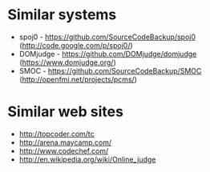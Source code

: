 # Similar systems

* spoj0 - https://github.com/SourceCodeBackup/spoj0 (http://code.google.com/p/spoj0/)
* DOMjudge - https://github.com/DOMjudge/domjudge (https://www.domjudge.org/)
* SMOC - https://github.com/SourceCodeBackup/SMOC (http://openfmi.net/projects/pcms/)

# Similar web sites

* http://topcoder.com/tc
* http://arena.maycamp.com/
* http://www.codechef.com/
* http://en.wikipedia.org/wiki/Online_judge
